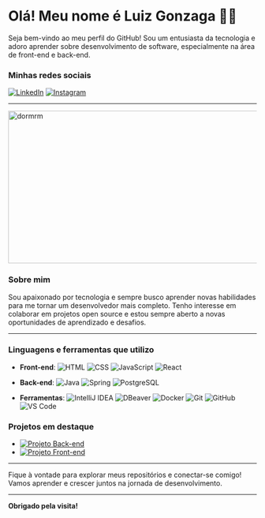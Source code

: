 # Olá! Meu nome é Luiz Gonzaga 👨‍💻

Seja bem-vindo ao meu perfil do GitHub! Sou um entusiasta da tecnologia e adoro aprender sobre desenvolvimento de software, especialmente na área de front-end e back-end.

### Minhas redes sociais

[![LinkedIn](https://img.shields.io/badge/LinkedIn-0077B5?style=for-the-badge&logo=linkedin&logoColor=white)](https://www.linkedin.com/in/luiz-gonzaga-g-ribeiro-neto-04905b255/)
[![Instagram](https://img.shields.io/badge/Instagram-E4405F?style=for-the-badge&logo=instagram&logoColor=white)](https://www.instagram.com/luizribeiro05/)

---

<img src="https://clubedosgeeks.com.br/wp-content/uploads/2016/01/dormrm.gif" alt="dormrm" width="553" height="309">

### Sobre mim

Sou apaixonado por tecnologia e sempre busco aprender novas habilidades para me tornar um desenvolvedor mais completo. Tenho interesse em colaborar em projetos open source e estou sempre aberto a novas oportunidades de aprendizado e desafios.

---

### Linguagens e ferramentas que utilizo

- **Front-end**: 
  ![HTML](https://img.shields.io/badge/HTML5-E34F26?style=for-the-badge&logo=html5&logoColor=white)
  ![CSS](https://img.shields.io/badge/CSS3-1572B6?style=for-the-badge&logo=css3&logoColor=white)
  ![JavaScript](https://img.shields.io/badge/JavaScript-F7DF1E?style=for-the-badge&logo=javascript&logoColor=black)
  ![React](https://img.shields.io/badge/React-61DAFB?style=for-the-badge&logo=react&logoColor=black)

- **Back-end**: 
  ![Java](https://img.shields.io/badge/Java-ED8B00?style=for-the-badge&logo=java&logoColor=white)
  ![Spring](https://img.shields.io/badge/Spring-6DB33F?style=for-the-badge&logo=spring&logoColor=white)
  ![PostgreSQL](https://img.shields.io/badge/PostgreSQL-316192?style=for-the-badge&logo=postgresql&logoColor=white)

- **Ferramentas**: 
  ![IntelliJ IDEA](https://img.shields.io/badge/IntelliJ-000000?style=for-the-badge&logo=intellij-idea&logoColor=white)
  ![DBeaver](https://img.shields.io/badge/DBeaver-372923?style=for-the-badge&logo=dbeaver&logoColor=white)
  ![Docker](https://img.shields.io/badge/Docker-2496ED?style=for-the-badge&logo=docker&logoColor=white)
  ![Git](https://img.shields.io/badge/Git-F05032?style=for-the-badge&logo=git&logoColor=white)
  ![GitHub](https://img.shields.io/badge/GitHub-181717?style=for-the-badge&logo=github&logoColor=white)
  ![VS Code](https://img.shields.io/badge/VS%20Code-007ACC?style=for-the-badge&logo=visual-studio-code&logoColor=white)

### Projetos em destaque

- [![Projeto Back-end](https://img.shields.io/badge/GitHub-Back--end-blue?style=for-the-badge&logo=github)](https://github.com/Luizribeiro05/api_gerenciador_de_produtos)
- [![Projeto Front-end](https://img.shields.io/badge/GitHub-Front--end-green?style=for-the-badge&logo=github)](https://github.com/Luizribeiro05/Curso_fullStack_projeto_front)

---

Fique à vontade para explorar meus repositórios e conectar-se comigo! Vamos aprender e crescer juntos na jornada de desenvolvimento.

---

**Obrigado pela visita!**
